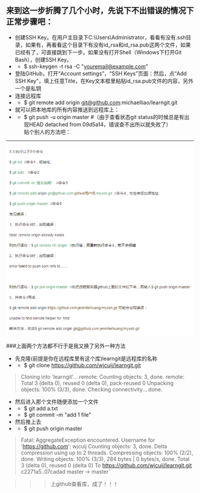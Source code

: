 来到这一步折腾了几个小时，先说下不出错误的情况下正常步骤吧：
--------------------------------------------
- 创建SSH Key。在用户主目录下C:\Users\Administrator，看看有没有.ssh目录，如果有，再看看这个目录下有没有id_rsa和id_rsa.pub这两个文件，如果已经有了，可直接跳到下一步。如果没有打开Shell（Windows下打开Git Bash），创建SSH Key。
- - $ ssh-keygen -t rsa -C "youremail@example.com"
- 登陆GitHub，打开“Account settings”，“SSH Keys”页面：然后，点“Add SSH Key”，填上任意Title，在Key文本框里粘贴id_rsa.pub文件的内容，另外一个是私钥
- 连接远程库
- - $ git remote add origin git@github.com:michaelliao/learngit.git
- 就可以把本地库的所有内容推送到远程库上：
- - $ git push -u origin master
#（由于查看状态git status的时候总是有出现HEAD detached from 09d5a14，错误查不出所以就失败了）<br>
贴个别人的方法吧：
-----------------------
![image](https://github.com/wjcuij/demo/blob/master/img/asd.png)

###上面两个方法都不行于是我又换了另外一种方法
- 先克隆(前提是你在远程库里有这个库)learngit是远程库的名称
- - $ git clone https://github.com/wjcuij/learngit.git
> Cloning into 'learngit'...
> remote: Counting objects: 3, done.
> remote: Total 3 (delta 0), reused 0 (delta 0), pack-reused 0
> Unpacking objects: 100% (3/3), done.
> Checking connectivity... done.
- 然后进入那个文件随便添加一个文件
- - $ git add a.txt
- - $ git commit -m "add 1 file"
- 然后推上去
- - $ git push origin master
> Fatal: AggregateException encountered.
> Username for 'https://github.com': wjcuij
> Counting objects: 3, done.
> Delta compression using up to 2 threads.
> Compressing objects: 100% (2/2), done.
> Writing objects: 100% (3/3), 284 bytes | 0 bytes/s, done.
> Total 3 (delta 0), reused 0 (delta 0)
> To https://github.com/wjcuij/learngit.git
>    c2271a5..07cadad  master -> master`

>>>上github查看库，成了！！！
